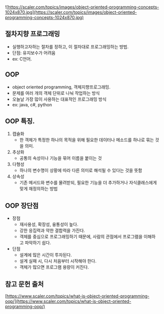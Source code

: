![https://scaler.com/topics/images/object-oriented-programming-concepts-1024x870.jpg](https://scaler.com/topics/images/object-oriented-programming-concepts-1024x870.jpg)

## 절차지향 프로그래밍
- 실행하고자하는 절차를 정하고, 이 절차대로 프로그래밍하는 방법.
- 단점: 유지보수가 어려움
- ex: C언어.

## OOP
- object oriented programming, 객체지향프로그래밍.
- 문제를 여러 개의 객체 단위로 나눠 작업하는 방식
- 오늘날 가장 많이 사용하는 대표적인 프로그래밍 방식
- ex: java, c#, python

## OOP 특징.
1. 캡슐화
    - 한 객체가 특정한 하나의 목적을 위해 필요한 데이터나 메소드를 하나로 묶는 것을 의미.
2. 추상화
    - 공통의 속성이나 기능을 묶어 이름을 붙이는 것
3. 다형성
    - 하나의 변수명이 상황에 따라 다른 의미로 해석될 수 있다는 것을 뜻함 
4. 상속성
    - 기존 메서드와 변수를 물려받되, 필요한 기능을 더 추가하거나 자식클래스에게 맞게 재정의하는 방법
    
## OOP 장단점
- 장점
    - 재사용성, 확장성, 융통성이 높다.
    - 강한 응집력과 약한 결합력을 가진다.
    - 객체를 중심으로 프로그래밍하기 때문에, 사람의 관점에서 프로그램을 이해하고 파악하기 쉽다.
- 단점
    - 설계에 많은 시간이 투자된다.
    - 설계 실패 시, 다시 처음부터 시작해야 한다.
    - 객체가 많으면 프로그램 용량이 커진다.


## 참고 문헌 출처
[https://www.scaler.com/topics/what-is-object-oriented-programming-oop/](https://www.scaler.com/topics/what-is-object-oriented-programming-oop/)